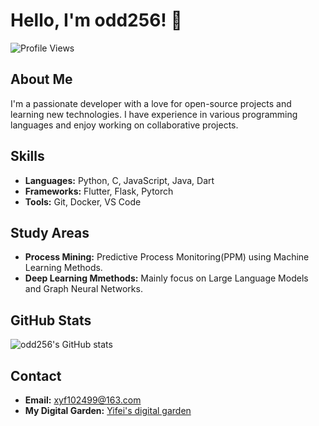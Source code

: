 # Hello, I'm odd256! 👋

![Profile Views](https://komarev.com/ghpvc/?username=odd256)

## About Me

I'm a passionate developer with a love for open-source projects and learning new technologies. I have experience in various programming languages and enjoy working on collaborative projects. 

## Skills

- **Languages:** Python, C, JavaScript, Java, Dart
- **Frameworks:** Flutter, Flask, Pytorch
- **Tools:** Git, Docker, VS Code

## Study Areas
- **Process Mining:** Predictive Process Monitoring(PPM) using Machine Learning Methods.
- **Deep Learning Mmethods:** Mainly focus on Large Language Models and Graph Neural Networks. 

## GitHub Stats

![odd256's GitHub stats](https://github-readme-stats.vercel.app/api?username=odd256&show_icons=true&theme=radical)

## Contact

- **Email:** [xyf102499@163.com](mailto:xyf102499@163.com)
- **My Digital Garden:** [Yifei's digital garden](https://odd256.github.io/)
